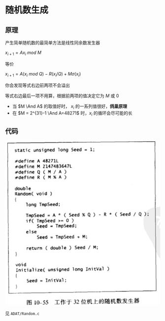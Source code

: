 # 随机数生成

## 原理

产生简单随机数的最简单方法是线性同余数发生器

$x_{i+1}=Ax_{i}\ mod\ M$

等价

$x_{i+1}=A(x_i\ mod\ Q)-R(x_i/Q)+M\sigma(x_i)$

你会发现等式右边前两项不会溢出

等式右边最后一项不用算，根据前两项的值决定它为 $M$ 或 $0$

- 当 $M \And A$ 的取值好时， $x_{i}$ 的一系列值很好，**鸽巢原理**
- 在 $M = 2^{31}-1 \And A=48271$ 时，$x_{i}$ 的循环会尽可能的长

## 代码

![](image/2022-05-05-13-00-10.png)

见 `ADAT/Random.c`